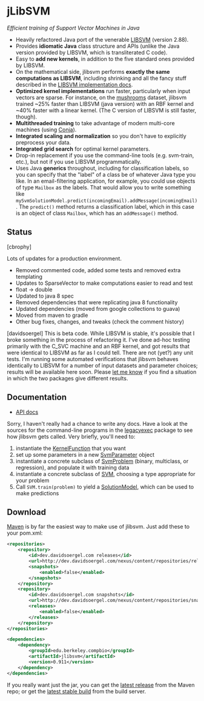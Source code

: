 jLibSVM
=======

_Efficient training of Support Vector Machines in Java_

 * Heavily refactored Java port of the venerable [LIBSVM](http://www.csie.ntu.edu.tw/~cjlin/libsvm/) (version 2.88).
 * Provides **idiomatic Java** class structure and APIs (unlike the Java version provided by LIBSVM, which is transliterated C code).
 * Easy to **add new kernels**, in addition to the five standard ones provided by LIBSVM.
 * On the mathematical side, jlibsvm performs **exactly the same computations as LIBSVM**, including shrinking and all the fancy stuff described in the [LIBSVM implementation docs](http://www.csie.ntu.edu.tw/~cjlin/papers/libsvm.pdf).
 * **Optimized kernel implementations** run faster, particularly when input vectors are sparse.  For instance, on the [mushrooms](http://www.csie.ntu.edu.tw/~cjlin/libsvmtools/datasets/binary.html#mushrooms) dataset, jlibsvm trained ~25% faster than LIBSVM (java version) with an RBF kernel and ~40% faster with a linear kernel.  (The C version of LIBSVM is still faster, though).
 * **Multithreaded training** to take advantage of modern multi-core machines (using [Conja](http://github.com/davidsoergel/conja)).
 * **Integrated scaling and normalization** so you don't have to explicitly preprocess your data.
 * **Integrated grid search** for optimal kernel parameters.
 * Drop-in replacement if you use the command-line tools (e.g. svm-train, etc.), but not if you use LIBSVM programmatically.
 * Uses Java **generics** throughout, including for classification labels, so you can specify that the "label" of a class be of whatever Java type you like.  In an email-filtering application, for example, you could use objects of type `Mailbox` as the labels.  That would allow you to write something like `mySvmSolutionModel.predict(incomingEmail).addMessage(incomingEmail)`.  The `predict()` method returns a classification label, which in this case is an object of class `Mailbox`, which has an `addMessage()` method.
 

Status
------

[cbrophy]

Lots of updates for a production environment.
* Removed commented code, added some tests and removed extra templating
* Updates to SparseVector to make computations easier to read and test
* float -> double
* Updated to java 8 spec
* Removed dependencies that were replicating java 8 functionality
* Updated dependencies (moved from google collections to guava)
* Moved from maven to gradle
* Other bug fixes, changes, and tweaks (check the comment history)

[davidsoergel]
This is beta code.  While LIBSVM is stable, it's possible that I broke something in the process of refactoring it.  I've done ad-hoc testing primarily with the C_SVC machine and an RBF kernel, and got results that were identical to LIBSVM as far as I could tell.  There are not (yet?) any unit tests.  I'm running some automated verifications that jlibsvm behaves identically to LIBSVM for a number of input datasets and parameter choices; results will be available here soon.  Please [let me know](mailto:dev@davidsoergel.com) if you find a situation in which the two packages give different results.

Documentation
-------------

 * [API docs](http://davidsoergel.github.io/jlibsvm/)
 
Sorry, I haven't really had a chance to write any docs.  Have a look at the sources for the command-line programs in the [legacyexec](src/main/java/edu/berkeley/compbio/jlibsvm/legacyexec) package to see how jlibsvm gets called.  Very briefly, you'll need to:

 1. instantiate the [KernelFunction](http://davidsoergel.github.io/jlibsvm/apidocs/edu/berkeley/compbio/jlibsvm/kernel/KernelFunction.html) that you want
 2. set up some parameters in a new [SvmParameter](http://davidsoergel.github.io/jlibsvm/apidocs/edu/berkeley/compbio/jlibsvm/SvmParameter.html) object
 3. instantiate a concrete subclass of [SvmProblem](http://davidsoergel.github.io/jlibsvm/apidocs/edu/berkeley/compbio/jlibsvm/SvmProblem.html) (binary, multiclass, or regression), and populate it with training data
 4. instantiate a concrete subclass of [SVM](http://davidsoergel.github.io/jlibsvm/apidocs/edu/berkeley/compbio/jlibsvm/SVM.html), choosing a type appropriate for your problem
 5. Call `SVM.train(problem)` to yield a [SolutionModel](http://davidsoergel.github.io/jlibsvm/apidocs/edu/berkeley/compbio/jlibsvm/SolutionModel.html), which can be used to make predictions

Download
--------

[Maven](http://maven.apache.org/) is by far the easiest way to make use of jlibsvm.  Just add these to your pom.xml:
```xml
<repositories>
	<repository>
		<id>dev.davidsoergel.com releases</id>
		<url>http://dev.davidsoergel.com/nexus/content/repositories/releases</url>
		<snapshots>
			<enabled>false</enabled>
		</snapshots>
	</repository>
	<repository>
		<id>dev.davidsoergel.com snapshots</id>
		<url>http://dev.davidsoergel.com/nexus/content/repositories/snapshots</url>
		<releases>
			<enabled>false</enabled>
		</releases>
	</repository>
</repositories>

<dependencies>
	<dependency>
		<groupId>edu.berkeley.compbio</groupId>
		<artifactId>jlibsvm</artifactId>
		<version>0.911</version>
	</dependency>
</dependencies>
```

If you really want just the jar, you can get the [latest release](http://dev.davidsoergel.com/nexus/content/repositories/releases/edu/berkeley/compbio/jlibsvm/) from the Maven repo; or get the [latest stable build](http://dev.davidsoergel.com/jenkins/job/jlibsvm/lastStableBuild/edu.berkeley.compbio$jlibsvm/) from the build server.

